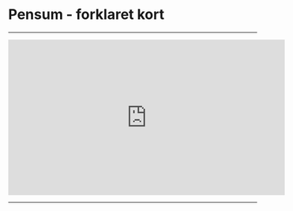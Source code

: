 # Pensum - forklaret kort

------------------------------------------------------------------------------------------------------------------------------------

<iframe width="560" height="315" src="https://www.youtube.com/embed/eXt952DCksA" title="variabler" frameborder="0" allow="accelerometer; autoplay; clipboard-write; encrypted-media; gyroscope; picture-in-picture; web-share" allowfullscreen></iframe>

------------------------------------------------------------------------------------------------------------------------------------
